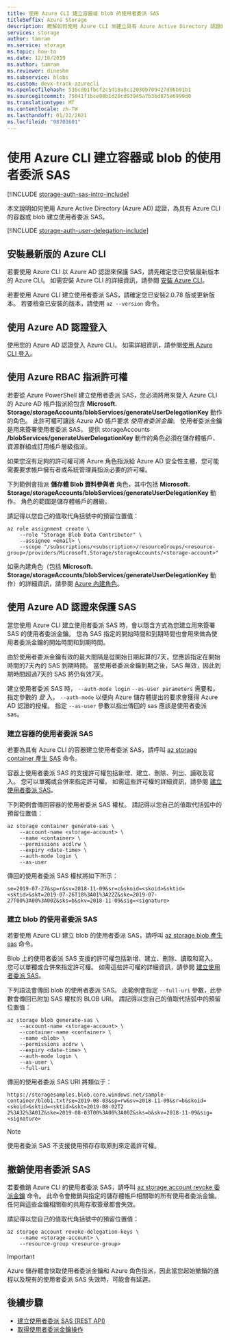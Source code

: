 ```yaml
---
title: 使用 Azure CLI 建立容器或 blob 的使用者委派 SAS
titleSuffix: Azure Storage
description: 瞭解如何使用 Azure CLI 來建立具有 Azure Active Directory 認證的使用者委派 SAS。
services: storage
author: tamram
ms.service: storage
ms.topic: how-to
ms.date: 12/18/2019
ms.author: tamram
ms.reviewer: dineshm
ms.subservice: blobs
ms.custom: devx-track-azurecli
ms.openlocfilehash: 536cd01fbcf2c5d18a8c12030b709427d9bb91b1
ms.sourcegitcommit: 75041f1bce98b1d20cd93945a7b3bd875e6999d0
ms.translationtype: MT
ms.contentlocale: zh-TW
ms.lasthandoff: 01/22/2021
ms.locfileid: "98703601"
---
```

# <a name="create-a-user-delegation-sas-for-a-container-or-blob-with-the-azure-cli"></a>使用 Azure CLI 建立容器或 blob 的使用者委派 SAS

[!INCLUDE [storage-auth-sas-intro-include](../../../includes/storage-auth-sas-intro-include.md)]

本文說明如何使用 Azure Active Directory (Azure AD) 認證，為具有 Azure CLI 的容器或 blob 建立使用者委派 SAS。

[!INCLUDE [storage-auth-user-delegation-include](../../../includes/storage-auth-user-delegation-include.md)]

## <a name="install-the-latest-version-of-the-azure-cli"></a>安裝最新版的 Azure CLI

若要使用 Azure CLI 以 Azure AD 認證來保護 SAS，請先確定您已安裝最新版本的 Azure CLI。 如需安裝 Azure CLI 的詳細資訊，請參閱 [安裝 Azure CLI](/cli/azure/install-azure-cli)。

若要使用 Azure CLI 建立使用者委派 SAS，請確定您已安裝2.0.78 版或更新版本。 若要檢查已安裝的版本，請使用 `az --version` 命令。

## <a name="sign-in-with-azure-ad-credentials"></a>使用 Azure AD 認證登入

使用您的 Azure AD 認證登入 Azure CLI。 如需詳細資訊，請參閱[使用 Azure CLI 登入](/cli/azure/authenticate-azure-cli)。

## <a name="assign-permissions-with-azure-rbac"></a>使用 Azure RBAC 指派許可權

若要從 Azure PowerShell 建立使用者委派 SAS，您必須將用來登入 Azure CLI 的 Azure AD 帳戶指派給包含 **Microsoft. Storage/storageAccounts/blobServices/generateUserDelegationKey** 動作的角色。 此許可權可讓該 Azure AD 帳戶要求 *使用者委派金鑰*。 使用者委派金鑰是用來簽署使用者委派 SAS。 提供 storageAccounts **/blobServices/generateUserDelegationKey** 動作的角色必須在儲存體帳戶、資源群組或訂用帳戶層級指派。

如果您沒有足夠的許可權可將 Azure 角色指派給 Azure AD 安全性主體，您可能需要要求帳戶擁有者或系統管理員指派必要的許可權。

下列範例會指派 **儲存體 Blob 資料參與者** 角色，其中包括 **Microsoft. Storage/storageAccounts/blobServices/generateUserDelegationKey** 動作。 角色的範圍是儲存體帳戶的層級。

請記得以您自己的值取代角括號中的預留位置值：

```azurecli-interactive
az role assignment create \
    --role "Storage Blob Data Contributor" \
    --assignee <email> \
    --scope "/subscriptions/<subscription>/resourceGroups/<resource-group>/providers/Microsoft.Storage/storageAccounts/<storage-account>"
```

如需內建角色（包括 **Microsoft. Storage/storageAccounts/blobServices/generateUserDelegationKey** 動作）的詳細資訊，請參閱 [Azure 內建角色](../../role-based-access-control/built-in-roles.md)。

## <a name="use-azure-ad-credentials-to-secure-a-sas"></a>使用 Azure AD 認證來保護 SAS

當您使用 Azure CLI 建立使用者委派 SAS 時，會以隱含方式為您建立用來簽署 SAS 的使用者委派金鑰。 您為 SAS 指定的開始時間和到期時間也會用來做為使用者委派金鑰的開始時間和到期時間。

由於使用者委派金鑰有效的最大間隔是從開始日期起算的7天，您應該指定在開始時間的7天內的 SAS 到期時間。 當使用者委派金鑰到期之後，SAS 無效，因此到期時間超過7天的 SAS 將仍有效7天。

建立使用者委派 SAS 時， `--auth-mode login` `--as-user parameters` 需要和。 指定參數的 *登* 入， `--auth-mode` 以便向 Azure 儲存體提出的要求會獲得 Azure AD 認證的授權。 指定 `--as-user` 參數以指出傳回的 sas 應該是使用者委派 sas。

### <a name="create-a-user-delegation-sas-for-a-container"></a>建立容器的使用者委派 SAS

若要為具有 Azure CLI 的容器建立使用者委派 SAS，請呼叫 [az storage container 產生 SAS](/cli/azure/storage/container#az-storage-container-generate-sas) 命令。

容器上使用者委派 SAS 的支援許可權包括新增、建立、刪除、列出、讀取及寫入。 您可以單獨或合併來指定許可權。 如需這些許可權的詳細資訊，請參閱 [建立使用者委派 SAS](/rest/api/storageservices/create-user-delegation-sas)。

下列範例會傳回容器的使用者委派 SAS 權杖。 請記得以您自己的值取代括弧中的預留位置值：

```azurecli-interactive
az storage container generate-sas \
    --account-name <storage-account> \
    --name <container> \
    --permissions acdlrw \
    --expiry <date-time> \
    --auth-mode login \
    --as-user
```

傳回的使用者委派 SAS 權杖將如下所示：

```
se=2019-07-27&sp=r&sv=2018-11-09&sr=c&skoid=<skoid>&sktid=<sktid>&skt=2019-07-26T18%3A01%3A22Z&ske=2019-07-27T00%3A00%3A00Z&sks=b&skv=2018-11-09&sig=<signature>
```

### <a name="create-a-user-delegation-sas-for-a-blob"></a>建立 blob 的使用者委派 SAS

若要使用 Azure CLI 建立 blob 的使用者委派 SAS，請呼叫 [az storage blob 產生 sas](/cli/azure/storage/blob#az-storage-blob-generate-sas) 命令。

Blob 上的使用者委派 SAS 支援的許可權包括新增、建立、刪除、讀取和寫入。 您可以單獨或合併來指定許可權。 如需這些許可權的詳細資訊，請參閱 [建立使用者委派 SAS](/rest/api/storageservices/create-user-delegation-sas)。

下列語法會傳回 blob 的使用者委派 SAS。 此範例會指定 `--full-uri` 參數，此參數會傳回已附加 SAS 權杖的 BLOB URI。 請記得以您自己的值取代括弧中的預留位置值：

```azurecli-interactive
az storage blob generate-sas \
    --account-name <storage-account> \
    --container-name <container> \
    --name <blob> \
    --permissions acdrw \
    --expiry <date-time> \
    --auth-mode login \
    --as-user \
    --full-uri
```

傳回的使用者委派 SAS URI 將類似于：

```
https://storagesamples.blob.core.windows.net/sample-container/blob1.txt?se=2019-08-03&sp=rw&sv=2018-11-09&sr=b&skoid=<skoid>&sktid=<sktid>&skt=2019-08-02T2
2%3A32%3A01Z&ske=2019-08-03T00%3A00%3A00Z&sks=b&skv=2018-11-09&sig=<signature>
```

> [!NOTE]
> 使用者委派 SAS 不支援使用預存存取原則來定義許可權。

## <a name="revoke-a-user-delegation-sas"></a>撤銷使用者委派 SAS

若要撤銷 Azure CLI 的使用者委派 SAS，請呼叫 [az storage account revoke 委派金鑰](/cli/azure/storage/account#az-storage-account-revoke-delegation-keys) 命令。 此命令會撤銷與指定的儲存體帳戶相關聯的所有使用者委派金鑰。 任何與這些金鑰相關聯的共用存取簽章都會失效。

請記得以您自己的值取代角括號中的預留位置值：

```azurecli-interactive
az storage account revoke-delegation-keys \
    --name <storage-account> \
    --resource-group <resource-group>
```

> [!IMPORTANT]
> Azure 儲存體會快取使用者委派金鑰和 Azure 角色指派，因此當您起始撤銷的進程以及現有的使用者委派 SAS 失效時，可能會有延遲。

## <a name="next-steps"></a>後續步驟

- [建立使用者委派 SAS (REST API) ](/rest/api/storageservices/create-user-delegation-sas)
- [取得使用者委派金鑰操作](/rest/api/storageservices/get-user-delegation-key)
